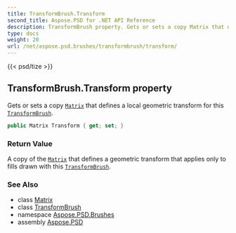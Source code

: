 ```yaml
---
title: TransformBrush.Transform
second_title: Aspose.PSD for .NET API Reference
description: TransformBrush property. Gets or sets a copy Matrix that defines a local geometric transform for this TransformBrush
type: docs
weight: 20
url: /net/aspose.psd.brushes/transformbrush/transform/
---
```

{{< psd/tize >}}
## TransformBrush.Transform property

Gets or sets a copy [`Matrix`](../../../aspose.psd/matrix/) that defines a local geometric transform for this [`TransformBrush`](../).

```csharp
public Matrix Transform { get; set; }
```

### Return Value

A copy of the [`Matrix`](../../../aspose.psd/matrix/) that defines a geometric transform that applies only to fills drawn with this [`TransformBrush`](../).

### See Also

* class [Matrix](../../../aspose.psd/matrix/)
* class [TransformBrush](../)
* namespace [Aspose.PSD.Brushes](../../transformbrush/)
* assembly [Aspose.PSD](../../../)


